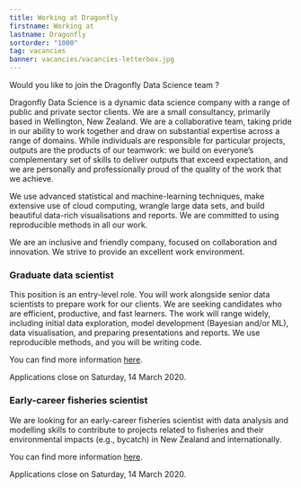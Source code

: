 ```yaml
---
title: Working at Dragonfly
firstname: Working at
lastname: Dragonfly
sortorder: "1000"
tag: vacancies
banner: vacancies/vacancies-letterbox.jpg
---
```


Would you like to join the Dragonfly Data Science team ?

<!--more-->

Dragonfly Data Science is a dynamic data science company with a range of public
and private sector clients. We are a small consultancy, primarily based in
Wellington, New Zealand.  We are a collaborative team, taking pride in our
ability to work together and draw on substantial expertise across a range of
domains. While individuals are responsible for particular projects, outputs are
the products of our teamwork: we build on everyone’s complementary set of
skills to deliver outputs that exceed expectation, and we are personally and
professionally proud of the quality of the work that we achieve.

We use advanced statistical and machine-learning techniques, make extensive use
of cloud computing, wrangle large data sets, and build beautiful data-rich
visualisations and reports. We are committed to using reproducible methods in
all our work.

We are an inclusive and friendly company, focused on collaboration and
innovation.  We strive to provide an excellent work environment.

### Graduate data scientist

This position is an entry-level role. You will work alongside senior data
scientists to prepare work for our clients. We are seeking candidates who are
efficient, productive, and fast learners. The work will range widely, including
initial data exploration, model development (Bayesian and/or ML), data
visualisation, and preparing presentations and reports. We use reproducible
methods, and you will be writing code.

You can find more information [here](graduate-data-scientist.html).

Applications close on Saturday, 14 March 2020.

### Early-career fisheries scientist

We are looking for an early-career fisheries scientist with data analysis and
modelling skills to contribute to projects related to fisheries and their
environmental impacts (e.g., bycatch) in New Zealand and internationally.

You can find more information [here](early-career-fisheries-scientist.html).

Applications close on Saturday, 14 March 2020.
